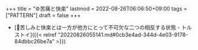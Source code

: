 +++
title = "⚙苦痛と快楽"
lastmod = 2022-08-26T06:06:50+09:00
tags = ["PATTERN"]
draft = false
+++

-   [📜苦しみと快楽とは一方が他方にとって不可欠な二つの相反する状態 - トルストイ]({{< relref "20220826055141.md#0cb3e4ad-344d-4e03-9178-84dbbc26be7a" >}})
